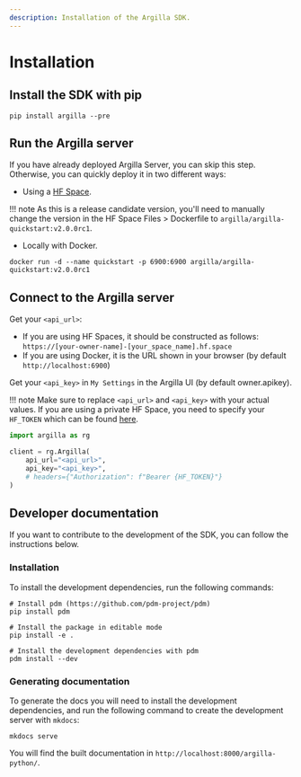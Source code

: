 ```yaml
---
description: Installation of the Argilla SDK.
---
```


# Installation

## Install the SDK with pip

```console
pip install argilla --pre
```

## Run the Argilla server

If you have already deployed Argilla Server, you can skip this step. Otherwise, you can quickly deploy it in two different ways:

* Using a [HF Space](https://huggingface.co/new-space?template=argilla/argilla-template-space).

!!! note
    As this is a release candidate version, you'll need to manually change the version in the HF Space Files > Dockerfile to `argilla/argilla-quickstart:v2.0.0rc1`.

* Locally with Docker.

```console
docker run -d --name quickstart -p 6900:6900 argilla/argilla-quickstart:v2.0.0rc1
```

## Connect to the Argilla server

Get your `<api_url>`:

* If you are using HF Spaces, it should be constructed as follows: `https://[your-owner-name]-[your_space_name].hf.space`
* If you are using Docker, it is the URL shown in your browser (by default `http://localhost:6900`)

Get your `<api_key>` in `My Settings` in the Argilla UI (by default owner.apikey).

!!! note
    Make sure to replace `<api_url>` and `<api_key>` with your actual values. If you are using a private HF Space, you need to specify your `HF_TOKEN` which can be found [here](https://huggingface.co/settings/tokens).

```python
import argilla as rg

client = rg.Argilla(
    api_url="<api_url>",
    api_key="<api_key>",
    # headers={"Authorization": f"Bearer {HF_TOKEN}"}
)
```

## Developer documentation

If you want to contribute to the development of the SDK, you can follow the instructions below.

### Installation

To install the development dependencies, run the following commands:

```console
# Install pdm (https://github.com/pdm-project/pdm)
pip install pdm

# Install the package in editable mode
pip install -e .

# Install the development dependencies with pdm
pdm install --dev
```

### Generating documentation

To generate the docs you will need to install the development dependencies, and run the following command to create the development server with `mkdocs`:

```console
mkdocs serve
```

You will find the built documentation in `http://localhost:8000/argilla-python/`.
